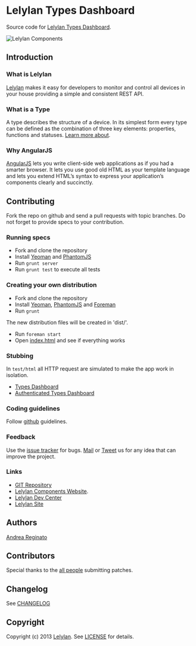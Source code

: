 # Lelylan Types Dashboard

Source code for [Lelylan Types Dashboard](http://t.lelylan.com).

![Lelylan Components](http://i.imgur.com/JXdOqSF.png)


## Introduction

### What is Lelylan

[Lelylan](http://lelylan.com) makes it easy for developers to monitor and control all devices
in your house providing a simple and consistent REST API.

### What is a Type

A type describes the structure of a device. In its simplest form every type can be defined as
the combination of three key elements: properties, functions and statuses.
[Learn more about](http://dev.lelylan.com/api/types).
### Why AngularJS

[AngularJS](http://angularjs.org/) lets you write client-side web applications as if you had
a smarter browser. It lets you use good old HTML as your template language and lets you extend
HTML’s syntax to express your application’s components clearly and succinctly.


## Contributing

Fork the repo on github and send a pull requests with topic branches.
Do not forget to provide specs to your contribution.


### Running specs

* Fork and clone the repository
* Install [Yeoman](http://yeoman.io) and [PhantomJS](http://phantomjs.org/)
* Run `grunt server`
* Run `grunt test` to execute all tests

### Creating your own distribution

* Fork and clone the repository
* Install [Yeoman](http://yeoman.io), [PhantomJS](http://phantomjs.org/) and [Foreman](https://github.com/ddollar/foreman)
* Run `grunt`

The new distribution files will be created in 'dist/'.

* Run `foreman start`
* Open [index.html](http://localhost:3100) and see if everything works

### Stubbing

In `test/html` all HTTP request are simulated to make the app work in isolation.

* [Types Dashboard](http://localhost:3100/html/index.html)
* [Authenticated Types Dashboard](http://localhost:3100/html/index.html#access_token=token&token_type=bearer&expires_in=7200&state=state5c6007a2/mocks/index.html)

### Coding guidelines

Follow [github](https://github.com/styleguide/) guidelines.

### Feedback

Use the [issue tracker](http://github.com/lelylan/types-dashboard-ng/issues) for bugs.
[Mail](mailto:touch@lelylan.com) or [Tweet](http://twitter.com/lelylan) us for any idea that can improve the project.

### Links

* [GIT Repository](http://github.com/lelylan/types-dashboar-ngd)
* [Lelylan Components Website](http://lelylan.github.com/types-dashboard-ng).
* [Lelylan Dev Center](http://dev.lelylan.com)
* [Lelylan Site](http://lelylan.com)


## Authors

[Andrea Reginato](http://twitter.com/andreareginato)


## Contributors

Special thanks to the [all people](https://github.com/lelylan/types-dashboard-ng/contributors) submitting patches.


## Changelog

See [CHANGELOG](https://github.com/lelylan/types-dashboard-ng/blob/master/CHANGELOG.md)


## Copyright

Copyright (c) 2013 [Lelylan](http://lelylan.com).
See [LICENSE](https://github.com/lelylan/types-dashboard-ng/blob/master/LICENSE.md) for details.
